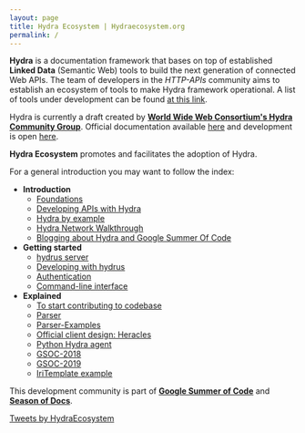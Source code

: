 ```yaml
---
layout: page
title: Hydra Ecosystem | Hydraecosystem.org
permalink: /
---
```


**Hydra** is a documentation framework that bases on top of established **Linked Data** (Semantic Web) tools to build the next generation of connected Web APIs. The team of developers in the *HTTP-APIs* community aims to establish an ecosystem of tools to make Hydra framework operational. A list of tools under development can be found [at this link](https://github.com/HTTP-APIs).

Hydra is currently a draft created by [**World Wide Web Consortium's Hydra Community Group**](https://www.w3.org/community/hydra/). Official documentation available [here](http://hydra-cg.com) and development is open [here](https://github.com/HydraCG).

**Hydra Ecosystem** promotes and facilitates the adoption of Hydra.

For a general introduction you may want to follow the index:

* **Introduction**
    * [Foundations](/00-Home)
    * [Developing APIs with Hydra](/Workflow)
    * [Hydra by example](/Example)
    * [Hydra Network Walkthrough](/Design)
    * <a href="https://medium.com/w3c-hydra-development-community" target="_blank">Blogging about Hydra and Google Summer Of Code</a>
* **Getting started**
    * [hydrus server](/hydrus-demo)
    * [Developing with hydrus](/01-Usage)
    * [Authentication](/Auth)
    * [Command-line interface](/CLI)
* **Explained**
    * [To start contributing to codebase](/Starting-Material)
    * [Parser](/Parser)
    * [Parser-Examples](/Parser-Usage)
    * [Official client design: Heracles](/heracles_explained)
    * [Python Hydra agent](/hydra-agent-redis-graph)
    * [GSOC-2018](/GSoC-2018)
    * [GSOC-2019](/GSoC-19)
    * [IriTemplate example](/IriTemplate)

This development community is part of [**Google Summer of Code**](https://summerofcode.withgoogle.com/organizations/6557492048297984/) and [**Season of Docs**](https://developers.google.com/season-of-docs/docs/participants/#hydra-ecosystem-documentation).

<a class="twitter-timeline" data-width="500" data-height="500" data-link-color="#FAB81E" href="https://twitter.com/HydraEcosystem?ref_src=twsrc%5Etfw">Tweets by HydraEcosystem</a> 
<script async src="https://platform.twitter.com/widgets.js" charset="utf-8"></script>